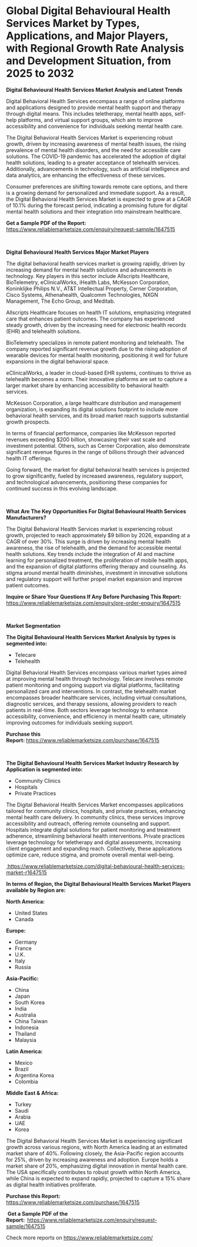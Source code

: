 <p><h1>Global Digital Behavioural Health Services Market by Types, Applications, and Major Players, with Regional Growth Rate Analysis and Development Situation, from 2025 to 2032</h1></p><p><strong>Digital Behavioural Health Services Market Analysis and Latest Trends</strong></p>
<p><p>Digital Behavioral Health Services encompass a range of online platforms and applications designed to provide mental health support and therapy through digital means. This includes teletherapy, mental health apps, self-help platforms, and virtual support groups, which aim to improve accessibility and convenience for individuals seeking mental health care.</p><p>The Digital Behavioral Health Services Market is experiencing robust growth, driven by increasing awareness of mental health issues, the rising prevalence of mental health disorders, and the need for accessible care solutions. The COVID-19 pandemic has accelerated the adoption of digital health solutions, leading to a greater acceptance of telehealth services. Additionally, advancements in technology, such as artificial intelligence and data analytics, are enhancing the effectiveness of these services.</p><p>Consumer preferences are shifting towards remote care options, and there is a growing demand for personalized and immediate support. As a result, the Digital Behavioral Health Services Market is expected to grow at a CAGR of 10.1% during the forecast period, indicating a promising future for digital mental health solutions and their integration into mainstream healthcare.</p></p>
<p><strong>Get a Sample PDF of the Report:&nbsp;</strong> <a href="https://www.reliablemarketsize.com/enquiry/request-sample/1647515?utm_campaign=2936&utm_medium=2&utm_source=Github&utm_content=ia&utm_term=29032025&utm_id=digital-behavioural-health-services">https://www.reliablemarketsize.com/enquiry/request-sample/1647515</a></p>
<p>&nbsp;</p>
<p><strong>Digital Behavioural Health Services Major Market Players</strong></p>
<p><p>The digital behavioral health services market is growing rapidly, driven by increasing demand for mental health solutions and advancements in technology. Key players in this sector include Allscripts Healthcare, BioTelemetry, eClinicalWorks, iHealth Labs, McKesson Corporation, Koninklijke Philips N.V., AT&T Intellectual Property, Cerner Corporation, Cisco Systems, Athenahealth, Qualcomm Technologies, NXGN Management, The Echo Group, and Meditab.</p><p>Allscripts Healthcare focuses on health IT solutions, emphasizing integrated care that enhances patient outcomes. The company has experienced steady growth, driven by the increasing need for electronic health records (EHR) and telehealth solutions.</p><p>BioTelemetry specializes in remote patient monitoring and telehealth. The company reported significant revenue growth due to the rising adoption of wearable devices for mental health monitoring, positioning it well for future expansions in the digital behavioral space.</p><p>eClinicalWorks, a leader in cloud-based EHR systems, continues to thrive as telehealth becomes a norm. Their innovative platforms are set to capture a larger market share by enhancing accessibility to behavioral health services.</p><p>McKesson Corporation, a large healthcare distribution and management organization, is expanding its digital solutions footprint to include more behavioral health services, and its broad market reach supports substantial growth prospects.</p><p>In terms of financial performance, companies like McKesson reported revenues exceeding $200 billion, showcasing their vast scale and investment potential. Others, such as Cerner Corporation, also demonstrate significant revenue figures in the range of billions through their advanced health IT offerings.</p><p>Going forward, the market for digital behavioral health services is projected to grow significantly, fueled by increased awareness, regulatory support, and technological advancements, positioning these companies for continued success in this evolving landscape.</p></p>
<p>&nbsp;</p>
<p><strong>What Are The Key Opportunities For Digital Behavioural Health Services Manufacturers?</strong></p>
<p><p>The Digital Behavioral Health Services market is experiencing robust growth, projected to reach approximately $9 billion by 2026, expanding at a CAGR of over 30%. This surge is driven by increasing mental health awareness, the rise of telehealth, and the demand for accessible mental health solutions. Key trends include the integration of AI and machine learning for personalized treatment, the proliferation of mobile health apps, and the expansion of digital platforms offering therapy and counseling. As stigma around mental health diminishes, investment in innovative solutions and regulatory support will further propel market expansion and improve patient outcomes.</p></p>
<p><strong>Inquire or Share Your Questions If Any Before Purchasing This Report:</strong> <a href="https://www.reliablemarketsize.com/enquiry/pre-order-enquiry/1647515?utm_campaign=2936&utm_medium=2&utm_source=Github&utm_content=ia&utm_term=29032025&utm_id=digital-behavioural-health-services">https://www.reliablemarketsize.com/enquiry/pre-order-enquiry/1647515</a></p>
<p>&nbsp;</p>
<p><strong>Market Segmentation</strong></p>
<p><strong>The Digital Behavioural Health Services Market Analysis by types is segmented into:</strong></p>
<p><ul><li>Telecare</li><li>Telehealth</li></ul></p>
<p><p>Digital Behavioral Health Services encompass various market types aimed at improving mental health through technology. Telecare involves remote patient monitoring and ongoing support via digital platforms, facilitating personalized care and interventions. In contrast, the telehealth market encompasses broader healthcare services, including virtual consultations, diagnostic services, and therapy sessions, allowing providers to reach patients in real-time. Both sectors leverage technology to enhance accessibility, convenience, and efficiency in mental health care, ultimately improving outcomes for individuals seeking support.</p></p>
<p><strong>Purchase this Report:&nbsp;</strong><a href="https://www.reliablemarketsize.com/purchase/1647515?utm_campaign=2936&utm_medium=2&utm_source=Github&utm_content=ia&utm_term=29032025&utm_id=digital-behavioural-health-services">https://www.reliablemarketsize.com/purchase/1647515</a></p>
<p>&nbsp;</p>
<p><strong>The Digital Behavioural Health Services Market Industry Research by Application is segmented into:</strong></p>
<p><ul><li>Community Clinics</li><li>Hospitals</li><li>Private Practices</li></ul></p>
<p><p>The Digital Behavioral Health Services Market encompasses applications tailored for community clinics, hospitals, and private practices, enhancing mental health care delivery. In community clinics, these services improve accessibility and outreach, offering remote counseling and support. Hospitals integrate digital solutions for patient monitoring and treatment adherence, streamlining behavioral health interventions. Private practices leverage technology for teletherapy and digital assessments, increasing client engagement and expanding reach. Collectively, these applications optimize care, reduce stigma, and promote overall mental well-being.</p></p>
<p><a href="https://www.reliablemarketsize.com/digital-behavioural-health-services-market-r1647515?utm_campaign=2936&utm_medium=2&utm_source=Github&utm_content=ia&utm_term=29032025&utm_id=digital-behavioural-health-services">&nbsp;https://www.reliablemarketsize.com/digital-behavioural-health-services-market-r1647515</a></p>
<p><strong>In terms of Region, the Digital Behavioural Health Services Market Players available by Region are:</strong></p>
<p>
    <p> <strong> North America: </strong>
        <ul>
            <li>United States</li>
            <li>Canada</li>
        </ul>
        </p> 
    <p> <strong> Europe: </strong>
        <ul>
            <li>Germany</li>
            <li>France</li>
            <li>U.K.</li>
            <li>Italy</li>
            <li>Russia</li>
        </ul>
        </p> 
    <p> <strong> Asia-Pacific: </strong>
        <ul>
            <li>China</li>
            <li>Japan</li>
            <li>South Korea</li>
            <li>India</li>
            <li>Australia</li>
            <li>China Taiwan</li>
            <li>Indonesia</li>
            <li>Thailand</li>
            <li>Malaysia</li>
        </ul>
        </p> 
    <p> <strong> Latin America: </strong>
        <ul>
            <li>Mexico</li>
            <li>Brazil</li>
            <li>Argentina Korea</li>
            <li>Colombia</li>
        </ul>
        </p> 
    <p> <strong> Middle East & Africa: </strong>
        <ul>
            <li>Turkey</li>
            <li>Saudi</li>
            <li>Arabia</li>
            <li>UAE</li>
            <li>Korea</li>
        </ul>
    </p>
    </p>
<p><p>The Digital Behavioral Health Services Market is experiencing significant growth across various regions, with North America leading at an estimated market share of 40%. Following closely, the Asia-Pacific region accounts for 25%, driven by increasing awareness and adoption. Europe holds a market share of 20%, emphasizing digital innovation in mental health care. The USA specifically contributes to robust growth within North America, while China is expected to expand rapidly, projected to capture a 15% share as digital health initiatives proliferate.</p></p>
<p><strong>Purchase this Report: </strong><a href="https://www.reliablemarketsize.com/purchase/1647515?utm_campaign=2936&utm_medium=2&utm_source=Github&utm_content=ia&utm_term=29032025&utm_id=digital-behavioural-health-services">https://www.reliablemarketsize.com/purchase/1647515</a></p>
<p>&nbsp;<strong>Get a Sample PDF of the Report:&nbsp;&nbsp;</strong><a href="https://www.reliablemarketsize.com/enquiry/request-sample/1647515?utm_campaign=2936&utm_medium=2&utm_source=Github&utm_content=ia&utm_term=29032025&utm_id=digital-behavioural-health-services">https://www.reliablemarketsize.com/enquiry/request-sample/1647515</a></p>
<p><strong></strong></p>
<p>Check more reports on <a href="https://www.reliablemarketsize.com/?utm_campaign=2936&utm_medium=2&utm_source=Github&utm_content=ia&utm_term=29032025&utm_id=digital-behavioural-health-services">https://www.reliablemarketsize.com/</a></p>